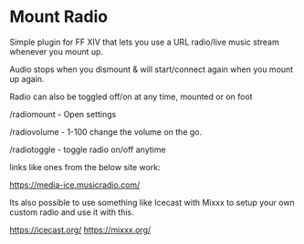 
# Mount Radio

Simple plugin for FF XIV that lets you use a URL radio/live music stream whenever you mount up.

Audio stops when you dismount & will start/connect again when you mount up again.

Radio can also be toggled off/on at any time, mounted or on foot

/radiomount - Open settings

/radiovolume - 1-100 change the volume on the go.

/radiotoggle - toggle radio on/off anytime

links like ones from the below site work:

https://media-ice.musicradio.com/

Its also possible to use something like Icecast with Mixxx to setup your own custom radio and use it with this.

https://icecast.org/
https://mixxx.org/
